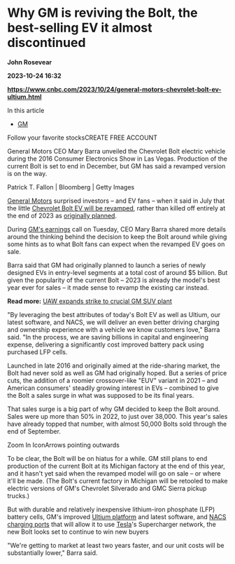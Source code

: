 # Why GM is reviving the Bolt, the best-selling EV it almost discontinued
**John Rosevear**

**2023-10-24 16:32**

**https://www.cnbc.com/2023/10/24/general-motors-chevrolet-bolt-ev-ultium.html**

In this article

*   [GM](https://www.cnbc.com/quotes/GM)

Follow your favorite stocksCREATE FREE ACCOUNT

General Motors CEO Mary Barra unveiled the Chevrolet Bolt electric vehicle during the 2016 Consumer Electronics Show in Las Vegas. Production of the current Bolt is set to end in December, but GM has said a revamped version is on the way.

Patrick T. Fallon | Bloomberg | Getty Images

[General Motors](https://www.cnbc.com/quotes/GM/) surprised investors – and EV fans – when it said in July that the little [Chevrolet Bolt EV will be revamped](https://www.cnbc.com/2023/07/25/gm-slow-ev-production-blamed-on-supplier-chevy-bolt-will-live-on.html), rather than killed off entirely at the end of 2023 as [originally planned](https://www.cnbc.com/2023/04/29/why-gm-is-killing-the-chevy-bolt-ev-amid-record-sales.html).

During [GM's earnings](https://www.cnbc.com/2023/10/24/general-motors-gm-earnings-q3-2023.html) call on Tuesday, CEO Mary Barra shared more details around the thinking behind the decision to keep the Bolt around while giving some hints as to what Bolt fans can expect when the revamped EV goes on sale.

Barra said that GM had originally planned to launch a series of newly designed EVs in entry-level segments at a total cost of around $5 billion. But given the popularity of the current Bolt – 2023 is already the model's best year ever for sales – it made sense to revamp the existing car instead.

**Read more:** [UAW expands strike to crucial GM SUV plant](https://www.cnbc.com/2023/10/24/uaw-expands-strike-to-crucial-gm-suv-plant-in-texas-hours-after-automaker-reports-earnings.html)

"By leveraging the best attributes of today's Bolt EV as well as Ultium, our latest software, and NACS, we will deliver an even better driving charging and ownership experience with a vehicle we know customers love," Barra said. "In the process, we are saving billions in capital and engineering expense, delivering a significantly cost improved battery pack using purchased LFP cells.

Launched in late 2016 and originally aimed at the ride-sharing market, the Bolt had never sold as well as GM had originally hoped. But a series of price cuts, the addition of a roomier crossover-like "EUV" variant in 2021 – and American consumers' steadily growing interest in EVs – combined to give the Bolt a sales surge in what was supposed to be its final years.

That sales surge is a big part of why GM decided to keep the Bolt around. Sales were up more than 50% in 2022, to just over 38,000. This year's sales have already topped that number, with almost 50,000 Bolts sold through the end of September.

Zoom In IconArrows pointing outwards

To be clear, the Bolt will be on hiatus for a while. GM still plans to end production of the current Bolt at its Michigan factory at the end of this year, and it hasn't yet said when the revamped model will go on sale – or where it'll be made. (The Bolt's current factory in Michigan will be retooled to make electric versions of GM's Chevrolet Silverado and GMC Sierra pickup trucks.)

But with durable and relatively inexpensive lithium-iron phosphate (LFP) battery cells, GM's improved [Ultium platform](https://www.cnbc.com/2022/05/17/gm-is-betting-its-ultium-batteries-will-lead-the-automaker-to-ev-dominance.html) and latest software, and [NACS charging ports](https://www.cnbc.com/2023/06/08/gm-tesla-partner-on-ev-charging-network.html) that will allow it to use [Tesla](https://www.cnbc.com/quotes/TSLA/)'s Supercharger network, the new Bolt looks set to continue to win new buyers

"We're getting to market at least two years faster, and our unit costs will be substantially lower," Barra said.